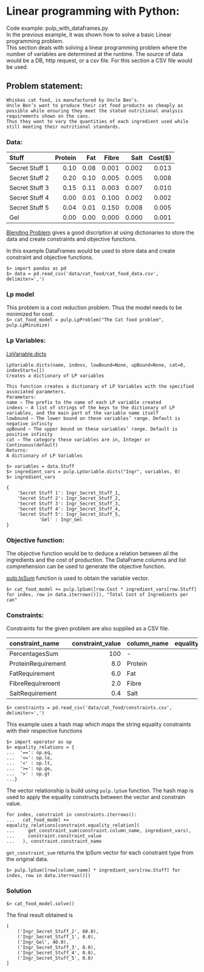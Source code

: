 # Linear programming with Python:  
Code example: pulp_with_dataframes.py  
In the previous example, it was shown how to solve a basic Linear programming problem.  
This section deals with solving a linear programming problem where the number of variables are determined at the runtime. The source of data would be a DB, http request, or a csv file. For this section a CSV file would be used.

## Problem statement:
    Whiskas cat food, is manufactured by Uncle Ben’s. 
    Uncle Ben’s want to produce their cat food products as cheaply as possible while ensuring they meet the stated nutritional analysis requirements shown on the cans. 
    Thus they want to vary the quantities of each ingredient used while still meeting their nutritional standards.
### Data:

|Stuff           |Protein   |Fat   |Fibre  |Salt | Cost($)| 
|:---------------|---------:|-----:|------:|----:|-------:|             
|Secret Stuff 1  |      0.10|  0.08|  0.001|0.002|   0.013|
|Secret Stuff 2  |      0.20|  0.10|  0.005|0.005|   0.008|
|Secret Stuff 3  |      0.15|  0.11|  0.003|0.007|   0.010|
|Secret Stuff 4  |      0.00|  0.01|  0.100|0.002|   0.002|
|Secret Stuff 5  |      0.04|  0.01|  0.150|0.008|   0.005|
|         Gel    |      0.00|  0.00|  0.000|0.000|   0.001|
        

[Blending Problem](https://pythonhosted.org/PuLP/CaseStudies/a_blending_problem.html#problem-description) gives a good discription at using dictionaries to store the data and create constraints and objective functions.

In this example DataFrames would be used to store data and create constraint and objective functions.

`$> import pandas as pd`  
`$> data = pd.read_csv('data/cat_food/cat_food_data.csv', delimiter=',')`  

### Lp model
This problem is a cost reduction problem. Thus the model needs to be minimized for cost.  
`$> cat_food_model = pulp.LpProblem("The Cat food problem", pulp.LpMinimize)`

### Lp Variables:
[LpVariable.dicts](https://www.coin-or.org/PuLP/pulp.html?highlight=lpvariable.dicts#pulp.LpVariable.dicts)
    
    LpVariable.dicts(name, indexs, lowBound=None, upBound=None, cat=0, indexStart=[])
    Creates a dictionary of LP variables
    
    This function creates a dictionary of LP Variables with the specified
    associated parameters.
    Parameters:	
    name – The prefix to the name of each LP variable created
    indexs – A list of strings of the keys to the dictionary of LP variables, and the main part of the variable name itself
    lowbound – The lower bound on these variables’ range. Default is negative infinity
    upBound – The upper bound on these variables’ range. Default is positive infinity
    cat – The category these variables are in, Integer or Continuous(default)
    Returns:	
    A dictionary of LP Variables

`$> variables = data.Stuff`  
`$> ingredient_vars = pulp.LpVariable.dicts("Ingr", variables, 0)`  
`$> ingredient_vars`

    {
        'Secret Stuff 1': Ingr_Secret_Stuff_1, 
        'Secret Stuff 2': Ingr_Secret_Stuff_2, 
        'Secret Stuff 3': Ingr_Secret_Stuff_3, 
        'Secret Stuff 4': Ingr_Secret_Stuff_4, 
        'Secret Stuff 5': Ingr_Secret_Stuff_5, 
                'Gel' : Ingr_Gel
    }

### Objective function:
The objective function would be to deduce a relation between all the ingredients and the cost of production. The DataFrame columns and list comprehension can be used to generate the objective function.

[pulp.lpSum](https://pythonhosted.org/PuLP/pulp.html?highlight=lpsum#pulp.lpSum) function is used to obtain the variable vector.

`$> cat_food_model += pulp.lpSum([row.Cost * ingredient_vars[row.Stuff] for index, row in data.iterrows()]), "Total Cost of Ingredients per can"`

### Constraints:

Constraints for the given problem are also supplied as a CSV file.

|constraint_name   |constraint_value|column_name|equality_relation|
|:-----------------|---------------:|:----------|----------------:|
|PercentagesSum    |             100|-          |               ==|
|ProteinRequirement|             8.0|Protein    |              \>=|
|FatRequirement    |             6.0|Fat        |              \>=|
|FibreRequirement  |             2.0|Fibre      |               <=|
|SaltRequirement   |             0.4|Salt       |               <=|

`$> constraints = pd.read_csv('data/cat_food/constraints.csv', delimiter=',')`

This example uses a hash map which maps the string equality constraints with their respective functions

`$> import operator as op`  
`$> equality_relations = {`  
`...  '==': op.eq,`  
`...  '<=': op.le,`  
`...  '<' : op.lt,`  
`...  '>=': op.ge,`  
`...  '>' : op.gt`  
`...}`

The vector relationship is build using `pulp.lpSum` function. The hash map is used to apply the equality constructs between the vector and constrain value.

`for index, constraint in constraints.iterrows():`  
`...   cat_food_model += equality_relations[constraint.equality_relation](`  
`...     get_constraint_sum(constraint.column_name, ingredient_vars),`  
`...     constraint.constraint_value`  
`...   ), constraint.constraint_name`

`get_constraint_sum` returns the lpSum vector for each constraint type from the original data.

`$> pulp.lpSum([row[column_name] * ingredient_vars[row.Stuff] for index, row in data.iterrows()])`

### Solution
`$> cat_food_model.solve()`

The final result obtained is 
    
    [
        ('Ingr_Secret_Stuff_2', 60.0), 
        ('Ingr_Secret_Stuff_1', 0.0), 
        ('Ingr_Gel', 40.0), 
        ('Ingr_Secret_Stuff_3', 0.0), 
        ('Ingr_Secret_Stuff_4', 0.0), 
        ('Ingr_Secret_Stuff_5', 0.0)
    ]
